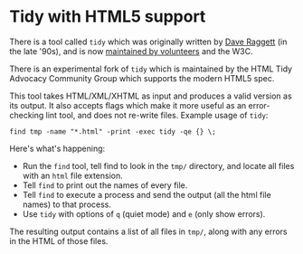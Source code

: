 # Tidy with HTML5 support

There is a tool called `tidy` which was originally written by [Dave
Raggett][tidy] (in the late '90s), and is now [maintained by
volunteers][tidy-sf] and the W3C.

There is an experimental fork of `tidy` which is maintained by the HTML Tidy
Advocacy Community Group which supports the modern HTML5 spec.

This tool takes HTML/XML/XHTML as input and produces a valid version as its
output. It also accepts flags which make it more useful as an error-checking
lint tool, and does not re-write files. Example usage of `tidy`:

    find tmp -name "*.html" -print -exec tidy -qe {} \;

Here's what's happening:

* Run the `find` tool, tell find to look in the `tmp/` directory, and locate all
  files with an `html` file extension.
* Tell `find` to print out the names of every file.
* Tell `find` to execute a process and send the output (all the html file names)
  to that process.
* Use `tidy` with options of `q` (quiet mode) and `e` (only show errors).

The resulting output contains a list of all files in `tmp/`, along with any
errors in the HTML of those files.

[tidy]: http://www.w3.org/People/Raggett/tidy/
[tidy-sf]: http://tidy.sourceforge.net/
[experiment-html5]: http://www.htacg.org/tidy-html5/
